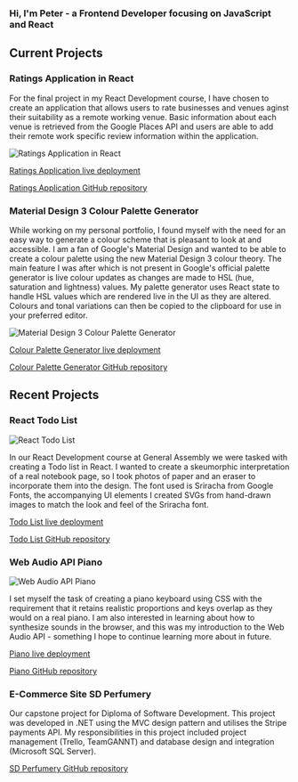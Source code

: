 ### Hi, I'm Peter - a Frontend Developer focusing on JavaScript and React

## Current Projects

### Ratings Application in React

For the final project in my React Development course, I have chosen to create an application that allows users to rate businesses and venues aginst their suitability as a remote working venue. Basic information about each venue is retrieved from the Google Places API and users are able to add their remote work specific review information within the application.

![Ratings Application in React](https://user-images.githubusercontent.com/62582081/160515490-179368fa-dc86-4408-9b42-94909b1d5fd2.png)

[Ratings Application live deployment](https://remotespot.herokuapp.com/)

[Ratings Application GitHub repository](https://github.com/peter-hinch/general-assembly-react-final-project)

### Material Design 3 Colour Palette Generator

While working on my personal portfolio, I found myself with the need for an easy way to generate a colour scheme that is pleasant to look at and accessible. I am a fan of Google's Material Design and wanted to be able to create a colour palette using the new Material Design 3 colour theory. The main feature I was after which is not present in Google's official palette generator is live colour updates as changes are made to HSL (hue, saturation and lightness) values. My palette generator uses React state to handle HSL values which are rendered live in the UI as they are altered. Colours and tonal variations can then be copied to the clipboard for use in your preferred editor.

![Material Design 3 Colour Palette Generator](https://user-images.githubusercontent.com/62582081/166190110-294895da-9d78-4724-b31b-1483165193f8.png)

[Colour Palette Generator live deployment](https://peter-hinch.github.io/personal-material-palette-generator/)

[Colour Palette Generator GitHub repository](https://github.com/peter-hinch/personal-material-palette-generator)

## Recent Projects

### React Todo List
![React Todo List](https://user-images.githubusercontent.com/62582081/158084900-7397dd14-4d9a-426e-8c62-5ecef7c67c0a.png)

In our React Development course at General Assembly we were tasked with creating a Todo list in React. I wanted to create a skeumorphic interpretation of a real notebook page, so I took photos of paper and an eraser to incorporate them into the design. The font used is Sriracha from Google Fonts, the accompanying UI elements I created SVGs from hand-drawn images to match the look and feel of the Sriracha font.

[Todo List live deployment](https://peter-hinch.github.io/general-assembly-react-todo-list/)

[Todo List GitHub repository](https://github.com/peter-hinch/general-assembly-react-todo-list)

### Web Audio API Piano
![Web Audio API Piano](https://user-images.githubusercontent.com/62582081/158084845-8c711b06-1993-4d63-890f-81752c94d4db.png)

I set myself the task of creating a piano keyboard using CSS with the requirement that it retains realistic proportions and keys overlap as they would on a real piano. I am also interested in learning about how to synthesize sounds in the browser, and this was my introduction to the Web Audio API - something I hope to continue learning more about in future.

[Piano live deployment](https://peter-hinch.github.io/personal-web-audio-api-piano/)

[Piano GitHub repository](https://github.com/peter-hinch/personal-web-audio-api-piano)

### E-Commerce Site SD Perfumery

Our capstone project for Diploma of Software Development. This project was developed in .NET using the MVC design pattern and utilises the Stripe payments API. My responsibilities in this project included project management (Trello, TeamGANNT) and database design and integration (Microsoft SQL Server).

[SD Perfumery GitHub repository](https://github.com/SD-Perfumery-DevTeam/SDP_MVC)
